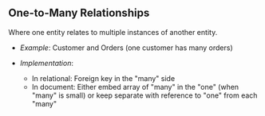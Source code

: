 ## One-to-Many Relationships

Where one entity relates to multiple instances of another entity.

* *Example*: Customer and Orders (one customer has many orders)

* *Implementation*:
    * In relational: Foreign key in the "many" side
    * In document: Either embed array of "many" in the "one" (when "many" is small) or keep separate with reference to "one" from each "many"